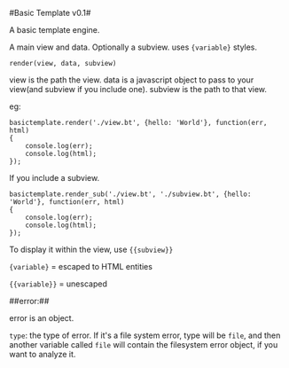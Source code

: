 #Basic Template v0.1#

A basic template engine.

A main view and data. Optionally a subview. uses `{variable}` styles.

`render(view, data, subview)`


view is the path the view. data is a javascript object to pass to your view(and subview if you include one). subview is the path to that view.

eg: 


```
basictemplate.render('./view.bt', {hello: 'World'}, function(err, html)
{
    console.log(err);
    console.log(html);
});
```

If you include a subview.

```
basictemplate.render_sub('./view.bt', './subview.bt', {hello: 'World'}, function(err, html)
{
    console.log(err);
    console.log(html);
});
```

To display it within the view, use `{{subview}}`

`{variable}` = escaped to HTML entities

`{{variable}}` = unescaped


##error:##

error is an object. 

`type`: the type of error. If it's a file system error, type will be `file`, and then another variable called `file` will contain the filesystem error object, if you want to analyze it. 